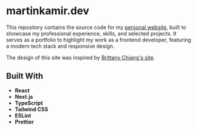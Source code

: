 # martinkamir.dev

This repository contains the source code for my [personal website](https://www.martinkamir.dev), built to showcase my professional experience, skills, and selected projects. It serves as a portfolio to highlight my work as a frontend developer, featuring a modern tech stack and responsive design.

The design of this site was inspired by [Brittany Chiang's site](https://brittanychiang.com).

## Built With

- **React**
- **Next.js**
- **TypeScript**
- **Tailwind CSS**
- **ESLint**
- **Prettier**
